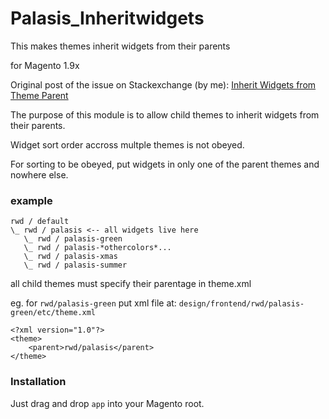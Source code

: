 # Palasis_Inheritwidgets

This makes themes inherit widgets from their parents

for Magento 1.9x

Original post of the issue on Stackexchange (by me):  [Inherit Widgets from Theme Parent](https://magento.stackexchange.com/questions/221255/inherit-widgets-from-theme-parent)

The purpose of this module is to allow child themes to inherit widgets from their parents. 

Widget sort order accross multple themes is not obeyed.

For sorting to be obeyed, put widgets in only one of the parent themes and nowhere else.

### example ###

    rwd / default
    \_ rwd / palasis <-- all widgets live here
       \_ rwd / palasis-green
       \_ rwd / palasis-*othercolors*...
       \_ rwd / palasis-xmas
       \_ rwd / palasis-summer

all child themes must specify their parentage in theme.xml

eg. for `rwd/palasis-green` put xml file at: `design/frontend/rwd/palasis-green/etc/theme.xml`

```
<?xml version="1.0"?>
<theme>
    <parent>rwd/palasis</parent>
</theme>
```

### Installation ###

Just drag and drop `app` into your Magento root.
